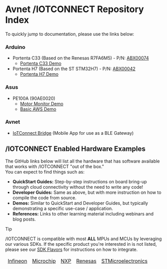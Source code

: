 # Avnet /IOTCONNECT Repository Index
To quickly jump to documentation, please use the links below:

### Arduino
* Portenta C33 (Based on the Renesas R7FA6M5) - P/N:  [ABX00074](https://www.newark.com/arduino/abx00074/portenta-c33-som-32bit-arm-cortex/dp/77AK2285) 
	* [Portenta C33 Demo](https://github.com/avnet-iotconnect/iotc-arduino-pro-portenta-c33-demo)
* Portenta H7 (Based on the ST STM32H7) - P/N:  [ABX00042](https://www.newark.com/arduino/abx00042/portenta-h7-dev-brd-cortex-m4f/dp/67AH8877)
	* [Portenta H7 Demo](https://github.com/avnet-iotconnect/iotc-arduino-pro-portenta-h7-demo)

### Asus
* PE100A (90AE0020)
	* [Motor Monitor Demo](https://github.com/avnet-iotconnect/iotc-python-examples/tree/main/PE100A_Motor_Monitor_Demo)
	* [Basic AWS Demo](https://github.com/avnet-iotconnect/iotc-python-examples/tree/main/PE100A_Basic_AWS_Demo)

### Avnet
* [IoTConnect Bridge](https://github.com/avnet-iotconnect/iotc-gateway-mobile-app) (Mobile App for use as a BLE Gateway)

## /IOTCONNECT Enabled Hardware Examples
The GitHub links below will list all the hardware that has software available that works with /IOTCONNECT "out of the box."  
You can expect to find things such as:
* **QuickStart Guides:** Step-by-step instructions on board bring-up through cloud connectivity without the need to write any code!
* **Developer Guides:** Same as above, but with more instruction on how to compile the code from source.
* **Demos:** Similar to QuickStart and Developer Guides, but typically demonstrating a specific use-case / application.
* **References:** Links to other learning material including webinars and blog posts.

> [!TIP]
> /IOTCONNECT is compatible with most **ALL** MPUs and MCUs by leveraging our various SDKs. If the specific product you're interested in is not listed, please see our [SDK Flavors](https://docs.iotconnect.io/iotconnect/sdk/sdk-flavors/) for instructions on how to integrate.

<table><thead>
  <tr>
    <td><a href="/partners/infineon/readme.md">Infineon</a></td>
    <td><a href="/partners/microchip/readme.md">Microchip</a></td>
    <td><a href="/partners/nxp/readme.md">NXP</a></td>
    <td><a href="/partners/renesas/readme.md">Renesas</a></td>
    <td><a href="/partners/st/readme.md">STMicroelectronics</a></td>
  </tr></thead>
</table>
